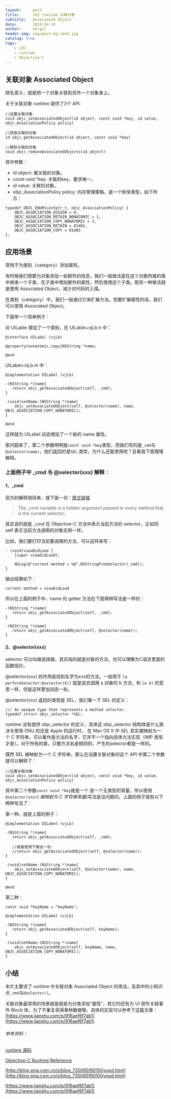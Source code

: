 ```yaml
---
layout:     post
title:      iOS runtime 关联对象
subtitle:   Associated Object
date:       2019-04-10
author:     Vergil
header-img: img/post-bg-cook.jpg
catalog: true
tags:
    - iOS
    - runtime
    - Objective-C
---
```


## 关联对象 Associated Object

顾名思义，就是把一个对象关联到另外一个对象身上。

关于关联对象 runtime 提供了3个 API:

```
//设置关联对象
void objc_setAssociatedObject(id object, const void *key, id value, objc_AssociationPolicy policy)

//获取关联的对象
id objc_getAssociatedObject(id object, const void *key)

//移除关联的对象
void objc_removeAssociatedObjects(id object)

```

其中参数：

- id object: 被关联的对象。
- const void *key: 关联的key，要求唯一。
- id value: 关联的对象。
- objc_AssociationPolicy policy: 内存管理策略，是一个枚举类型，如下所示：

```
typedef OBJC_ENUM(uintptr_t, objc_AssociationPolicy) {
    OBJC_ASSOCIATION_ASSIGN = 0,
    OBJC_ASSOCIATION_RETAIN_NONATOMIC = 1,
    OBJC_ASSOCIATION_COPY_NONATOMIC = 3,
    OBJC_ASSOCIATION_RETAIN = 01401,
    OBJC_ASSOCIATION_COPY = 01403
};
```

## 应用场景

常用于为类别（category）添加属性。

有时候我们想要为对象添加一些额外的信息，我们一般做法是在这个对象所属的类中继承一个子类，在子类中增加额外的属性，然后使用这个子类。那另一种做法就是使用 Associated Object，减少对代码的入侵。

在类别（category）中，我们一般通过它来扩展方法。但要扩展属性的话，我们可以使用 Associated Object。

下面举一个简单例子：

对 UILable 增加了一个类别，在 UILable+vjLb.h 中：


```
@interface UILabel (vjLb)

@property(nonatomic,copy)NSString *name;

@end
```

UILabel+vjLb.m 中：

```
@implementation UILabel (vjLb)

-(NSString *)name{
   return objc_getAssociatedObject(self, _cmd);
}

-(void)setName:(NSString *)name{
    objc_setAssociatedObject(self, @selector(name), name, OBJC_ASSOCIATION_COPY_NONATOMIC);
}

@end
```

这样就为 UILabel 动态增加了一个新的 name 属性。

那问题来了，第二个参数明明是`const void *key`类型，而我们写的是`_cmd`与`@selector(name)`，他们返回的是`SEL` 类型，为什么还能使用呢？且看我下面慢慢解释。

### 上面例子中 _cmd 与 @selector(xxx) 解释：

#### 1、_cmd

官方的解释很简单，就下面一句：[原文链接](https://developer.apple.com/documentation/objectivec/nsobject/1418637-doesnotrecognizeselector?language=objc)

> The _cmd variable is a hidden argument passed to every method that is the current selector;

其实说的就是 _cmd 在 Objective-C 方法中表示当前方法的 selector，正如同 self 表示当前方法调用的对象实例一样。

比如，我们要打印当前要调用的方法，可以这样来写：

```
- (void)viewDidLoad {
    [super viewDidLoad];
    
    NSLog(@"current method = %@",NSStringFromSelector(_cmd));
}

```

输出结果如下：

```
current method = viewDidLoad 
```

所以在上面的例子中，name 的 getter 方法在下面两种写法是一样的：

```
-(NSString *)name{
   return objc_getAssociatedObject(self, _cmd);
}

-(NSString *)name{
   return objc_getAssociatedObject(self, @selector(name));
}
```

#### 2、@selector(xxx)

selector 可以叫做选择器，其实指的就是对象的方法，也可以理解为C语言里面的函数指针。

@selector(xxx) 的作用是找到名字为xxx的方法。一般用于 `[a performSelector:@selector(b)]` 就是说去调用 a 对象的 b 方法，和 `[a b]` 的意思一样，但是这样更加动态一些。

@selector(xxx) 返回的类型是 SEL，我们看一下 SEL 的定义：

```
/// An opaque type that represents a method selector.
typedef struct objc_selector *SEL;
```

runtime 没有提供 objc\_selector 的定义，具体这 objc_selector 结构体是什么取决与使用 GNU 的还是 Apple 的运行时， 在 Mac OS X 中 SEL 其实被映射为一个 C 字符串，可以看作是方法的名字，它并不一个指向具体方法实现（IMP 类型才是）。对于所有的类，只要方法名是相同的，产生的selector都是一样的。

既然 SEL 被映射为一个 C 字符串，那么在设置关联对象的这个 API 中第二个参数就可以解释了：

```
//设置关联对象
void objc_setAssociatedObject(id object, const void *key, id value, objc_AssociationPolicy policy)
```

其中第二个参数`const void *key`就是一个 是一个无类型的常量，所以使用 `@selector(xxx)`( *被映射为 C 字符串常量*)写法是没问题的。上面的例子就有以下两种写法了：

第一种，就是上面的例子：

```
@implementation UILabel (vjLb)

-(NSString *)name{
   return objc_getAssociatedObject(self, _cmd);
   
   //或者使用下面这一句： 
   //return objc_getAssociatedObject(self, @selector(name));
}

-(void)setName:(NSString *)name{
    objc_setAssociatedObject(self, @selector(name), name, OBJC_ASSOCIATION_COPY_NONATOMIC);
}

@end

```

第二种：

```
const void *keyName = "keyName";

@implementation UILabel (vjLb)

-(NSString *)name{
   return objc_getAssociatedObject(self, keyName);
}

-(void)setName:(NSString *)name{
    objc_setAssociatedObject(self, keyName, name, OBJC_ASSOCIATION_COPY_NONATOMIC);
}
```

## 小结

本片主要讲了 runtime 中关联对象 Associated Object 的用法，及其中的小知识点`_cmd`与`@selector()`。

关联对象最常用的场景就是就是为分类添加“属性”，其它的还有为 UI 控件关联事件 Block 体，为了不重复获得某种数据等。具体的实现可以参考下这篇文章：[https://www.jianshu.com/p/916aef6f7ab1](https://www.jianshu.com/p/916aef6f7ab1)

###### 参考资料：

[runtime 源码 ](https://github.com/opensource-apple)

[Objective-C Runtime Reference](https://developer.apple.com/documentation/objectivec/objective-c_runtime?language=objc)

[http://blog.sina.com.cn/s/blog_735065f90100yopd.html](http://blog.sina.com.cn/s/blog_735065f90100yopd.html)

[https://www.jianshu.com/p/916aef6f7ab1](https://www.jianshu.com/p/916aef6f7ab1)